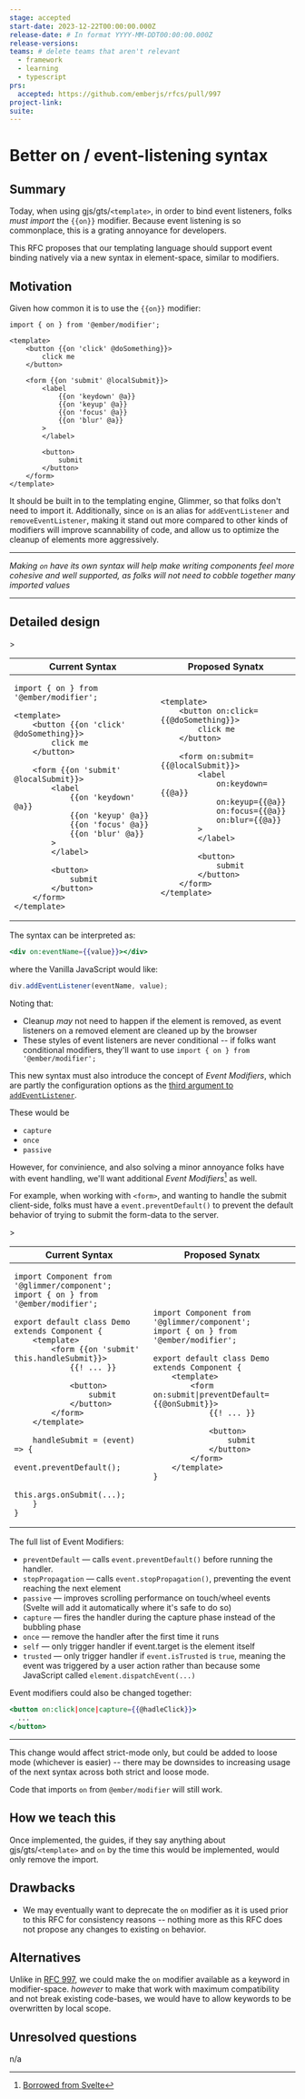 ```yaml
---
stage: accepted
start-date: 2023-12-22T00:00:00.000Z
release-date: # In format YYYY-MM-DDT00:00:00.000Z
release-versions:
teams: # delete teams that aren't relevant
  - framework
  - learning
  - typescript
prs:
  accepted: https://github.com/emberjs/rfcs/pull/997
project-link:
suite: 
---
```


<!--- 
Directions for above: 

stage: Leave as is
start-date: Fill in with today's date, 2032-12-01T00:00:00.000Z
release-date: Leave as is
release-versions: Leave as is
teams: Include only the [team(s)](README.md#relevant-teams) for which this RFC applies
prs:
  accepted: Fill this in with the URL for the Proposal RFC PR
project-link: Leave as is
suite: Leave as is
-->

# Better on / event-listening syntax

## Summary

Today, when using gjs/gts/`<template>`, in order to bind event listeners, folks _must import_ the `{{on}}` modifier.
Because event listening is so commonplace, this is a grating annoyance for developers.

This RFC proposes that our templating language should support event binding natively via a new syntax in element-space, similar to modifiers.

## Motivation

Given how common it is to use the `{{on}}` modifier:

```gjs
import { on } from '@ember/modifier';

<template>
    <button {{on 'click' @doSomething}}>
        click me
    </button>

    <form {{on 'submit' @localSubmit}}>
        <label
            {{on 'keydown' @a}}
            {{on 'keyup' @a}}
            {{on 'focus' @a}}
            {{on 'blur' @a}}
        >
        </label>

        <button>
            submit
        </button>
    </form>
</template>
```

It should be built in to the templating engine, Glimmer, so that folks don't need to import it.
Additionally, since `on` is an alias for `addEventListener` and `removeEventListener`, making it stand out more compared to other kinds of modifiers will improve scannability of code, and allow us to optimize the cleanup of elements more aggressively.

---------------

_Making `on` have its own syntax will help make writing components feel more cohesive and well supported, as folks will not need to cobble together many imported values_

----------------

## Detailed design

<table>
<thead><tr><th>Current Syntax</th><th>Proposed Synatx</th></tr></thead>
<tr><td>

```gjs
import { on } from '@ember/modifier';

<template>
    <button {{on 'click' @doSomething}}>
        click me
    </button>

    <form {{on 'submit' @localSubmit}}>
        <label
            {{on 'keydown' @a}}
            {{on 'keyup' @a}}
            {{on 'focus' @a}}
            {{on 'blur' @a}}
        >
        </label>

        <button>
            submit
        </button>
    </form>
</template>
```

</td>
<td>



```gjs
<template>
    <button on:click={{@doSomething}}>
        click me
    </button>

    <form on:submit={{@localSubmit}}>
        <label
            on:keydown={{@a}}
            on:keyup={{@a}}
            on:focus={{@a}}
            on:blur={{@a}}
        >
        </label>

        <button>
            submit
        </button>
    </form>
</template>
```

</td></tr>></table>


The syntax can be interpreted as:

```hbs
<div on:eventName={{value}}></div>
```
where the Vanilla JavaScript would like:
```js
div.addEventListener(eventName, value);
```

Noting that: 
- Cleanup _may_ not need to happen if the element is removed, as event listeners on a removed element are cleaned up by the browser
- These styles of event listeners are never conditional -- if folks want conditional modifiers, they'll want to use `import { on } from '@ember/modifier';`


This new syntax must also introduce the concept of _Event Modifiers_, which are partly the configuration options as the [third argument to `addEventListener`](https://developer.mozilla.org/en-US/docs/Web/API/EventTarget/addEventListener).

These would be
- `capture`
- `once`
- `passive`

However, for convinience, and also solving a minor annoyance folks have with event handling, we'll want additional _Event Modifiers_[^event-modifier-inspo] as well.

For example, when working with `<form>`, and wanting to handle the submit client-side, folks must have a `event.preventDefault()` to prevent the default behavior of trying to submit the form-data to the server.

<table>
<thead><tr><th>Current Syntax</th><th>Proposed Synatx</th></tr></thead>
<tr><td>

```gjs
import Component from '@glimmer/component';
import { on } from '@ember/modifier';

export default class Demo extends Component {
    <template>
        <form {{on 'submit' this.handleSubmit}}>
            {{! ... }}

            <button>
                submit
            </button>
        </form>
    </template>

    handleSubmit = (event) => {
        event.preventDefault();

        this.args.onSubmit(...);
    }
}
```

</td>
<td>



```gjs
import Component from '@glimmer/component';
import { on } from '@ember/modifier';

export default class Demo extends Component {
    <template>
        <form on:submit|preventDefault={{@onSubmit}}>
            {{! ... }}

            <button>
                submit
            </button>
        </form>
    </template>
}
```

</td></tr>></table>

The full list of Event Modifiers:

- `preventDefault` — calls `event.preventDefault()` before running the handler. 
- `stopPropagation` — calls `event.stopPropagation()`, preventing the event reaching the next element
- `passive` — improves scrolling performance on touch/wheel events (Svelte will add it automatically where it's safe to do so)
- `capture` — fires the handler during the capture phase instead of the bubbling phase
- `once` — remove the handler after the first time it runs
- `self` — only trigger handler if event.target is the element itself
- `trusted` — only trigger handler if `event.isTrusted` is `true`, meaning the event was triggered by a user action rather than because some JavaScript called `element.dispatchEvent(...)`


Event modifiers could also be changed together:

```hbs
<button on:click|once|capture={{@hadleClick}}>
  ...
</button>
```

[^event-modifier-inspo]: [Borrowed from Svelte](https://learn.svelte.dev/tutorial/event-modifiers)

------------

This change would affect strict-mode only, but could be added to loose mode (whichever is easier) -- there may be downsides to increasing usage of the next syntax across both strict and loose mode.

Code that imports `on` from `@ember/modifier` will still work.


## How we teach this

Once implemented, the guides, if they say anything about gjs/gts/`<template>` and `on` by the time this would be implemented, would only remove the import.

## Drawbacks

- We may eventually want to deprecate the `on` modifier as it is used prior to this RFC for consistency reasons -- nothing more as this RFC does not propose any changes to existing `on` behavior.

## Alternatives

Unlike in [RFC 997](https://github.com/emberjs/rfcs/pull/997), we could make the `on` modifier available as a keyword in modifier-space. _however_ to make that work with maximum compatibility and not break existing code-bases, we would have to allow keywords to be overwritten by local scope.

## Unresolved questions

n/a
